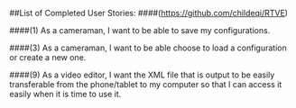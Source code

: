 ##List of Completed User Stories:
####(https://github.com/childeqi/RTVE)

####(1)
As a cameraman, I want to be able to save my configurations. 

####(3)
As a cameraman, I want to be able choose to load a configuration or create a new one. 

####(9)
As a video editor, I want the XML file that is output to be easily transferable from the phone/tablet to my computer so that I can access it easily when it is time to use it. 
